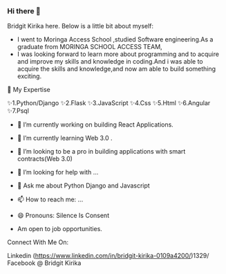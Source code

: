 ### Hi there 👋


Bridgit Kirika here. Below is a little bit about myself:

- I  went to Moringa Access School ,studied Software engineering.As a graduate from MORINGA SCHOOL ACCESS TEAM,
- I was looking forward to learn more about programming and to acquire and improve my skills and knowledge in coding.And i was able to acquire the skills and knowledge,and now am able to build something exciting.

🙌 My Expertise

✨1.Python/Django
✨2.Flask
✨3.JavaScript
✨4.Css
✨5.Html
✨6.Angular
✨7.Psql


- 🔭 I’m currently working on building React Applications.
- 🌱 I’m currently learning Web 3.0 .
- 👯 I’m looking to be a pro in building applications with smart contracts(Web 3.0)
- 🤔 I’m looking for help with ...
- 💬 Ask me about Python Django and Javascript
- 📫 How to reach me: ...
- 😄 Pronouns: Silence Is Consent

- Am open to job opportunities.

Connect With Me On: 

Linkedin (https://www.linkedin.com/in/bridgit-kirika-0109a4200/)1329/
Facebook @ Bridgit Kirika
